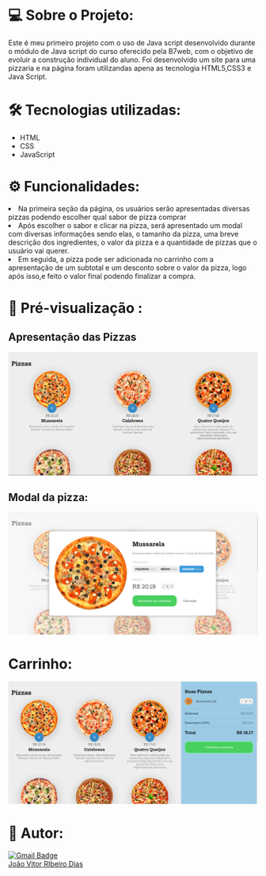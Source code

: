 # 💻  Sobre o Projeto:
Este é meu primeiro projeto com o uso de Java script desenvolvido durante o módulo de Java script do curso oferecido pela B7web, com o objetivo de evoluir a construção individual do aluno. Foi desenvolvido um site para uma pizzaria e na página foram utilizandas apena as tecnologia HTML5,CSS3 e Java Script.
</br>
# 🛠 Tecnologias utilizadas:
<div>
    <ul>
        <li>HTML</li>
        <li>CSS</li>
        <li>JavaScript</li>
    </ul>
</div>

# ⚙️ Funcionalidades:
<li>Na primeira seção da página, os usuários serão apresentadas diversas pizzas podendo escolher qual sabor de pizza comprar</li>
<li>Após escolher o sabor e clicar na pizza, será apresentado um modal com diversas informações sendo elas, o tamanho da pizza, uma breve descrição dos ingredientes, o valor da pizza e a quantidade de pizzas que o usuário vai querer.</li>
<li>Em seguida, a pizza pode ser adicionada no carrinho com a apresentação de um subtotal e um desconto sobre o valor da pizza, logo após isso,e feito o valor final podendo finalizar a compra. </li>

# 🎨 Pré-visualização :
## Apresentação das Pizzas
<img src="midia.readme/Layout.png" alt="">

## Modal da pizza:
<img src="midia.readme/modal.png" alt="">

# Carrinho:
<img src="midia.readme/carrinho.png" alt="">

# 🦸 Autor:
[![Gmail Badge](https://img.shields.io/badge/-joaovitordias.2b@gmail.com-c14438?style=flat-square&logo=Gmail&logoColor=white&link=mailto:joaovitordias.2b@gmail.com)](mailto:joaovitordias.2b@gmail.com)
<br/>
<a href="https://www.linkedin.com/in/jo%C3%A3o-vitor-ribeiro-dias-339a56258/" target="_blank">João Vitor RIbeiro Dias</a>
